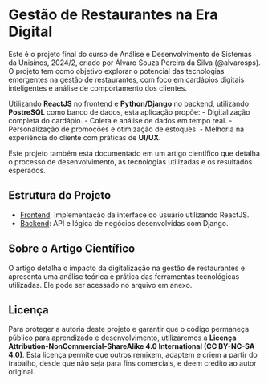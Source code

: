 # Gestão de Restaurantes na Era Digital

Este é o projeto final do curso de Análise e Desenvolvimento de Sistemas da Unisinos, 2024/2, criado por Álvaro Souza Pereira da Silva (@alvarosps). O projeto tem como objetivo explorar o potencial das tecnologias emergentes na gestão de restaurantes, com foco em cardápios digitais inteligentes e análise de comportamento dos clientes. 

Utilizando **ReactJS** no frontend e **Python/Django** no backend, utilizando **PostreSQL** como banco de dados, esta aplicação propõe:
    - Digitalização completa do cardápio.
    - Coleta e análise de dados em tempo real.
    - Personalização de promoções e otimização de estoques.
    - Melhoria na experiência do cliente com práticas de **UI/UX**.

Este projeto também está documentado em um artigo científico que detalha o processo de desenvolvimento, as tecnologias utilizadas e os resultados esperados.

## Estrutura do Projeto

- [Frontend](./client/README.md): Implementação da interface do usuário utilizando ReactJS.
- [Backend](./server/README.md): API e lógica de negócios desenvolvidas com Django.

## Sobre o Artigo Científico

O artigo detalha o impacto da digitalização na gestão de restaurantes e apresenta uma análise teórica e prática das ferramentas tecnológicas utilizadas. Ele pode ser acessado no arquivo em anexo.

## Licença

Para proteger a autoria deste projeto e garantir que o código permaneça público para aprendizado e desenvolvimento, utilizaremos a **Licença Attribution-NonCommercial-ShareAlike 4.0 International (CC BY-NC-SA 4.0)**. Esta licença permite que outros remixem, adaptem e criem a partir do trabalho, desde que não seja para fins comerciais, e deem crédito ao autor original.